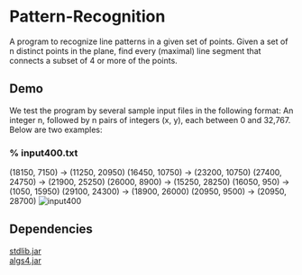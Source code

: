 # Pattern-Recognition
A program to recognize line patterns in a given set of points. Given a set of n distinct points in the plane, find every (maximal) line segment that connects a subset of 4 or more of the points.

## Demo
We test the program by several sample input files in the following format: An integer n, followed by n pairs of integers (x, y), each between 0 and 32,767. Below are two examples:

### % input400.txt
(18150, 7150) -> (11250, 20950)
(16450, 10750) -> (23200, 10750)
(27400, 24750) -> (21900, 25250)
(26000, 8900) -> (15250, 28250)
(16050, 950) -> (1050, 15950)
(29100, 24300) -> (18900, 26000)
(20950, 9500) -> (20950, 28700)
![input400](https://user-images.githubusercontent.com/26019998/30012958-53fc0470-90f8-11e7-8b88-adcc1ce70d4a.png)

## Dependencies
[stdlib.jar](http://algs4.cs.princeton.edu/code/stdlib.jar)<br>
[algs4.jar](http://algs4.cs.princeton.edu/code/algs4.jar)
